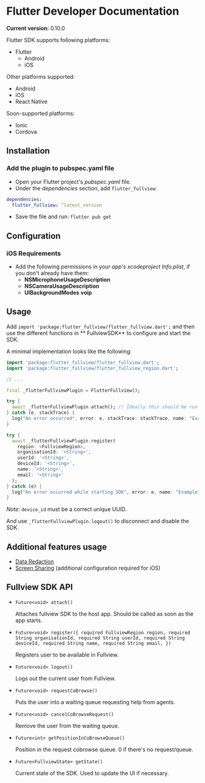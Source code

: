 # Flutter Developer Documentation

**Current version:** 0.10.0

Flutter SDK supports following platforms:

- Flutter
  - Android
  - iOS

Other platforms supported:

  - Android
  - iOS
  - React Native

Soon-supported platforms:

  - Ionic
  - Cordova

## Installation

### Add the plugin to pubspec.yaml file

- Open your Flutter project's *pubspec.yaml* file.
- Under the *dependencies* section, add `flutter_fullview`:

```yaml
dependencies:
  flutter_fullview: ^latest_version
```

- Save the file and run: `flutter pub get`

## Configuration

### iOS Requirements
- Add the following permissions in your *app's xcodeproject Info.plist*, if you don't already have them:
	- **NSMicrophoneUsageDescription**
	- **NSCameraUsageDescription**
	- **UIBackgroundModes** **voip**


## Usage

Add `import 'package:flutter_fullview/flutter_fullview.dart';` and then use the different functions in ** FullviewSDK** to configure and start the SDK.

A minimal implementation looks like the following:

```dart
import 'package:flutter_fullview/flutter_fullview.dart';
import 'package:flutter_fullview/flutter_fullview_region.dart';

// ...

final _flutterFullviewPlugin = FlutterFullview();

try {
  await _flutterFullviewPlugin.attach(); // Ideally this should be run as soon as the app starts.
} catch (e, stackTrace) {
  log("An error occurred", error: e, stackTrace: stackTrace, name: "Example");
}

try {
  await _flutterFullviewPlugin.register(
    region: <FullviewRegion>, 
    organisationId: '<String>', 
    userId: '<String>', 
    deviceId: '<String>', 
    name: '<String>', 
    email: '<String>'
  );
} catch (e) {
  log("An error occurred while starting SDK", error: e, name: "Example");
}
```

*Note*: `device_id` must be a correct unique UUID. 

And use `_flutterFullviewPlugin.logout()` to disconnect and disable the SDK.
 
## Additional features usage
- [Data Redaction](data_redaction.md)
- [Screen Sharing](screen_share.md) (additional configuration required for iOS)


## Fullview SDK API

- `Future<void> attach()`

   Attaches fullview SDK to the host app. Should be called as soon as the app starts.

- `Future<void> register({
	 required FullviewRegion region,
    required String organisationId,
    required String userId,
    required String deviceId,
    required String name,
    required String email,
  })`

	Registers user to be available in Fullview.

- `Future<void> logout()`

	Logs out the current user from Fullview.

- `Future<void> requestCoBrowse()`

	Puts the user into a waiting queue requesting help from agents.

- `Future<void> cancelCoBrowseRequest()`

	Remove the user from the waiting queue.

- `Future<int> getPositionInCoBrowseQueue()`

	Position in the request cobrowse queue. 0 if there's no request/queue.

- `Future<FullviewState> getState()`

	Current state of the SDK. Used to update the UI if necessary.
